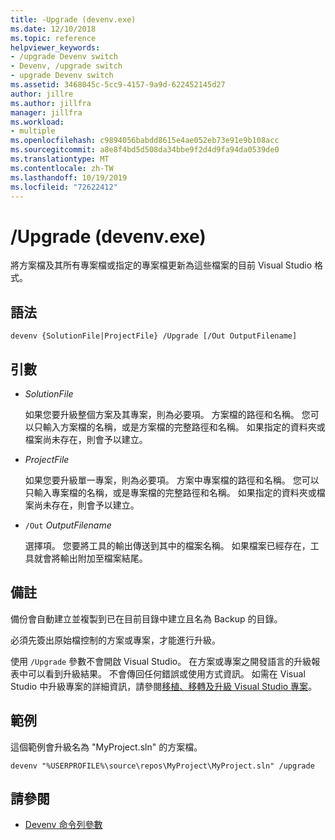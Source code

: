 ```yaml
---
title: -Upgrade (devenv.exe)
ms.date: 12/10/2018
ms.topic: reference
helpviewer_keywords:
- /upgrade Devenv switch
- Devenv, /upgrade switch
- upgrade Devenv switch
ms.assetid: 3468045c-5cc9-4157-9a9d-622452145d27
author: jillre
ms.author: jillfra
manager: jillfra
ms.workload:
- multiple
ms.openlocfilehash: c9894056babdd8615e4ae052eb73e91e9b108acc
ms.sourcegitcommit: a8e8f4bd5d508da34bbe9f2d4d9fa94da0539de0
ms.translationtype: MT
ms.contentlocale: zh-TW
ms.lasthandoff: 10/19/2019
ms.locfileid: "72622412"
---
```

# <a name="upgrade-devenvexe"></a>/Upgrade (devenv.exe)

將方案檔及其所有專案檔或指定的專案檔更新為這些檔案的目前 Visual Studio 格式。

## <a name="syntax"></a>語法

```shell
devenv {SolutionFile|ProjectFile} /Upgrade [/Out OutputFilename]
```

## <a name="arguments"></a>引數

- *SolutionFile*

  如果您要升級整個方案及其專案，則為必要項。 方案檔的路徑和名稱。 您可以只輸入方案檔的名稱，或是方案檔的完整路徑和名稱。 如果指定的資料夾或檔案尚未存在，則會予以建立。

- *ProjectFile*

  如果您要升級單一專案，則為必要項。 方案中專案檔的路徑和名稱。 您可以只輸入專案檔的名稱，或是專案檔的完整路徑和名稱。 如果指定的資料夾或檔案尚未存在，則會予以建立。

- `/Out` *OutputFilename*

  選擇項。 您要將工具的輸出傳送到其中的檔案名稱。 如果檔案已經存在，工具就會將輸出附加至檔案結尾。

## <a name="remarks"></a>備註

備份會自動建立並複製到已在目前目錄中建立且名為 Backup 的目錄。

必須先簽出原始檔控制的方案或專案，才能進行升級。

使用 `/Upgrade` 參數不會開啟 Visual Studio。 在方案或專案之開發語言的升級報表中可以看到升級結果。 不會傳回任何錯誤或使用方式資訊。 如需在 Visual Studio 中升級專案的詳細資訊，請參閱[移植、移轉及升級 Visual Studio 專案](../../porting/port-migrate-and-upgrade-visual-studio-projects.md)。

## <a name="example"></a>範例

這個範例會升級名為 "MyProject.sln" 的方案檔。

```shell
devenv "%USERPROFILE%\source\repos\MyProject\MyProject.sln" /upgrade
```

## <a name="see-also"></a>請參閱

- [Devenv 命令列參數](../../ide/reference/devenv-command-line-switches.md)
